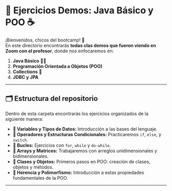 # 📂 Ejercicios Demos: Java Básico y POO ☕

¡Bienvenidos, chicos del bootcamp! 🚀  
En este directorio encontrarás **todas clas demos que fueron viendo en Zoom con el profesor**, donde nos enfocaremos en:  
1. **Java Básico** 🧑‍💻  
2. **Programación Orientada a Objetos (POO)**
3. **Collections** 🎯  
4. **JDBC y JPA**

---

## 🗂️ Estructura del repositorio  
Dentro de esta carpeta encontrarás los ejercicios organizados de la siguiente manera:  
- **📁 Variables y Tipos de Datos:** Introducción a las bases del lenguaje.  
- **📁 Operadores y Estructuras Condicionales:** Practicaremos `if`, `else`, y `switch`.  
- **📁 Bucles:** Ejercicios con `for`, `while` y `do-while`.  
- **📁 Arrays y Matrices:** Trabajaremos con arreglos unidimensionales y bidimensionales.  
- **📁 Clases y Objetos:** Primeros pasos en POO: creación de clases, objetos y métodos.  
- **📁 Herencia y Polimorfismo:** Introducción a estas propiedades fundamentales de la POO.  

---

